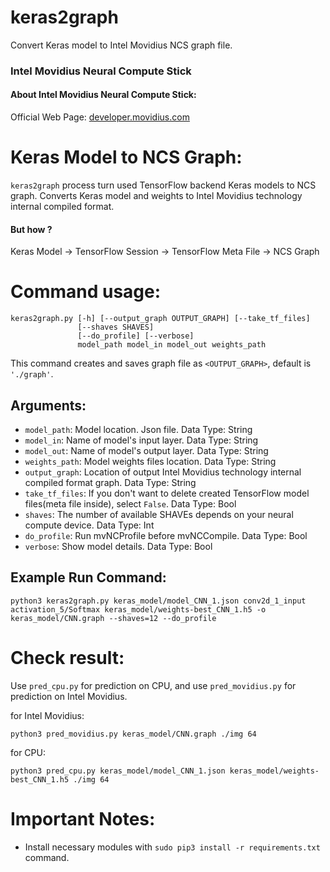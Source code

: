 # keras2graph
Convert Keras model to Intel Movidius NCS graph file.

### Intel Movidius Neural Compute Stick
#### About Intel Movidius Neural Compute Stick:
Official Web Page: [developer.movidius.com](https://developer.movidius.com)

# Keras Model to NCS Graph:
`keras2graph` process turn used TensorFlow backend Keras models to NCS graph.
Converts Keras model and weights to Intel Movidius technology internal compiled format.

#### But how ?
Keras Model -> TensorFlow Session -> TensorFlow Meta File -> NCS Graph

# Command usage:
    keras2graph.py [-h] [--output_graph OUTPUT_GRAPH] [--take_tf_files]  
                   [--shaves SHAVES]  
                   [--do_profile] [--verbose]  
                   model_path model_in model_out weights_path  

This command creates and saves graph file as `<OUTPUT_GRAPH>`, default is ``'./graph'``.

## Arguments:
- `model_path`: Model location. Json file. Data Type: String
- `model_in`: Name of model's input layer. Data Type: String
- `model_out`: Name of model's output layer. Data Type: String
- `weights_path`: Model weights files location. Data Type: String
- `output_graph`: Location of output Intel Movidius technology internal compiled format graph. Data Type: String
- `take_tf_files`: If you don't want to delete created TensorFlow model files(meta file inside), select `False`. Data Type: Bool
- `shaves`: The number of available SHAVEs depends on your neural compute device. Data Type: Int
- `do_profile`: Run mvNCProfile before mvNCCompile. Data Type: Bool
- `verbose`: Show model details. Data Type: Bool

## Example Run Command:
    python3 keras2graph.py keras_model/model_CNN_1.json conv2d_1_input activation_5/Softmax keras_model/weights-best_CNN_1.h5 -o keras_model/CNN.graph --shaves=12 --do_profile

# Check result:
Use `pred_cpu.py` for prediction on CPU, and use `pred_movidius.py` for prediction on Intel Movidius.

for Intel Movidius:

    python3 pred_movidius.py keras_model/CNN.graph ./img 64


for CPU:

    python3 pred_cpu.py keras_model/model_CNN_1.json keras_model/weights-best_CNN_1.h5 ./img 64


# Important Notes:
- Install necessary modules with `sudo pip3 install -r requirements.txt` command.
